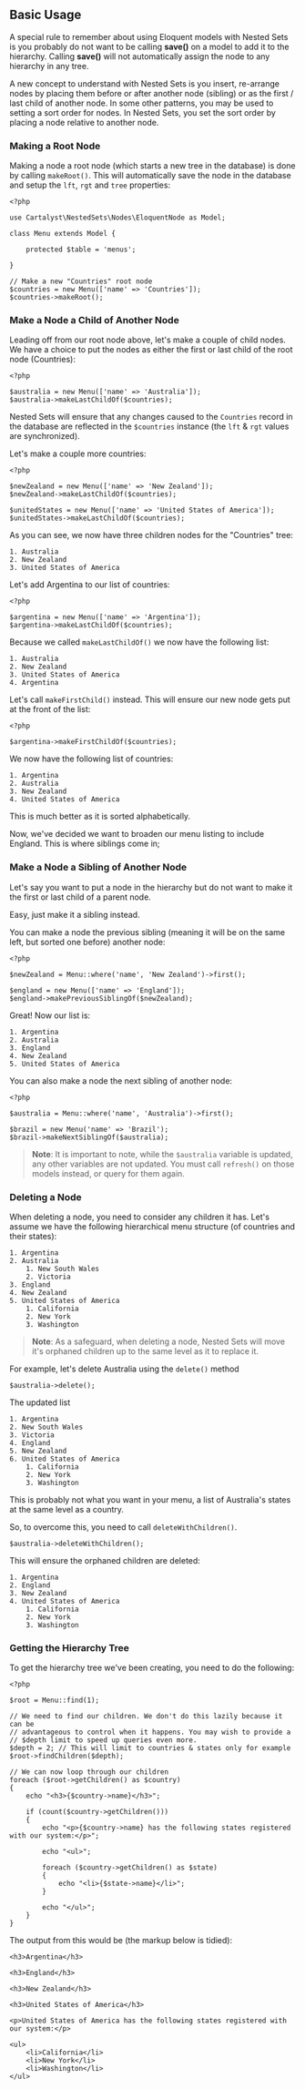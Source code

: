 ## Basic Usage

A special rule to remember about using Eloquent models with Nested Sets is you probably do not want to be calling **save()** on a model to add it to the hierarchy. Calling **save()** will not automatically assign the node to any hierarchy in any tree.

A new concept to understand with Nested Sets is you insert, re-arrange nodes by placing them before or after another node (sibling) or as the first / last child of another node. In some other patterns, you may be used to setting a sort order for nodes. In Nested Sets, you set the sort order by placing a node relative to another node.

### Making a Root Node

Making a node a root node (which starts a new tree in the database) is done by calling `makeRoot()`. This will automatically save the node in the database and setup the `lft`, `rgt` and `tree` properties:

	<?php

	use Cartalyst\NestedSets\Nodes\EloquentNode as Model;

	class Menu extends Model {

		protected $table = 'menus';

	}

	// Make a new "Countries" root node
	$countries = new Menu(['name' => 'Countries']);
	$countries->makeRoot();


### Make a Node a Child of Another Node

Leading off from our root node above, let's make a couple of child nodes. We have a choice to put the nodes as either the first or last child of the root node (Countries):

	<?php

	$australia = new Menu(['name' => 'Australia']);
	$australia->makeLastChildOf($countries);

Nested Sets will ensure that any changes caused to the `Countries` record in the database are reflected in the `$countries` instance (the `lft` & `rgt` values are synchronized).

Let's make a couple more countries:

	<?php

	$newZealand = new Menu(['name' => 'New Zealand']);
	$newZealand->makeLastChildOf($countries);

	$unitedStates = new Menu(['name' => 'United States of America']);
	$unitedStates->makeLastChildOf($countries);

As you can see, we now have three children nodes for the "Countries" tree:

	1. Australia
	2. New Zealand
	3. United States of America

Let's add Argentina to our list of countries:

	<?php

	$argentina = new Menu(['name' => 'Argentina']);
	$argentina->makeLastChildOf($countries);

Because we called `makeLastChildOf()` we now have the following list:

	1. Australia
	2. New Zealand
	3. United States of America
	4. Argentina

Let's call `makeFirstChild()` instead. This will ensure our new node gets put at the front of the list:

	<?php

	$argentina->makeFirstChildOf($countries);


We now have the following list of countries:

	1. Argentina
	2. Australia
	3. New Zealand
	4. United States of America

This is much better as it is sorted alphabetically.

Now, we've decided we want to broaden our menu listing to include England. This is where siblings come in;


### Make a Node a Sibling of Another Node

Let's say you want to put a node in the hierarchy but do not want to make it the first or last child of a parent node.

Easy, just make it a sibling instead.

You can make a node the previous sibling (meaning it will be on the same left, but sorted one before) another node:

	<?php

	$newZealand = Menu::where('name', 'New Zealand')->first();

	$england = new Menu(['name' => 'England']);
	$england->makePreviousSiblingOf($newZealand);

Great! Now our list is:

	1. Argentina
	2. Australia
	3. England
	4. New Zealand
	5. United States of America

You can also make a node the next sibling of another node:

	<?php

	$australia = Menu::where('name', 'Australia')->first();

	$brazil = new Menu('name' => 'Brazil');
	$brazil->makeNextSiblingOf($australia);

> **Note**: It is important to note, while the `$australia` variable is updated, any other variables are not updated. You must call `refresh()` on those models instead, or query for them again.


### Deleting a Node

When deleting a node, you need to consider any children it has. Let's assume we have the following hierarchical menu structure (of countries and their states):

	1. Argentina
	2. Australia
		1. New South Wales
		2. Victoria
	3. England
	4. New Zealand
	5. United States of America
		1. California
		2. New York
		3. Washington

> **Note**: As a safeguard, when deleting a node, Nested Sets will move it's orphaned children up to the same level as it to replace it.

For example, let's delete Australia using the `delete()` method

	$australia->delete();

The updated list

	1. Argentina
	2. New South Wales
	3. Victoria
	4. England
	5. New Zealand
	6. United States of America
		1. California
		2. New York
		3. Washington

This is probably not what you want in your menu, a list of Australia's states at the same level as a country.

So, to overcome this, you need to call `deleteWithChildren()`.

	$australia->deleteWithChildren();

This will ensure the orphaned children are deleted:

	1. Argentina
	2. England
	3. New Zealand
	4. United States of America
		1. California
		2. New York
		3. Washington


### Getting the Hierarchy Tree

To get the hierarchy tree we've been creating, you need to do the following:

	<?php

	$root = Menu::find(1);

	// We need to find our children. We don't do this lazily because it can be
	// advantageous to control when it happens. You may wish to provide a
	// $depth limit to speed up queries even more.
	$depth = 2; // This will limit to countries & states only for example
	$root->findChildren($depth);

	// We can now loop through our children
	foreach ($root->getChildren() as $country)
	{
		echo "<h3>{$country->name}</h3>";

		if (count($country->getChildren()))
		{
			echo "<p>{$country->name} has the following states registered with our system:</p>";

			echo "<ul>";

			foreach ($country->getChildren() as $state)
			{
				echo "<li>{$state->name}</li>";
			}

			echo "</ul>";
		}
	}

The output from this would be (the markup below is tidied):

	<h3>Argentina</h3>

	<h3>England</h3>

	<h3>New Zealand</h3>

	<h3>United States of America</h3>

	<p>United States of America has the following states registered with our system:</p>

	<ul>
		<li>California</li>
		<li>New York</li>
		<li>Washington</li>
	</ul>
